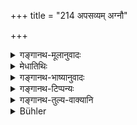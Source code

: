 +++
title = "214 अपसव्यम् अग्नौ"

+++

<details><summary>गङ्गानथ-मूलानुवादः</summary>

Having done the entire serial performance in Fire, in the “Apasavya” form, he should offer water on the ground with the hand in the “Apasavya” position.—(214)
</details>

<details><summary>मेधातिथिः</summary>

अग्नौ यत् कर्तव्यम् "अग्नये स्वधा नमः" इति आहुतिप्रक्षेपलक्षणं कार्यं तद् **अपसव्यम्** । दक्षिणेन हस्तेन कर्तव्यम्, न सव्येन, नोभाभ्याम्, "उभयोर् हस्तयोर् मुक्तम्" (म्ध् ३.२१५) इति निषेधात् । 

- <u>हस्तद्वयसंयोगेन</u> कर्तव्यताशङ्कायाम् अपसव्येनेत्य् उक्तम् इति केचित् । 

- <u>इदं</u> त्व् अयुक्तम् । या अग्नाव् आहुतयो हूयन्ते तासां च या **आवृत् परिक्रमस्** तस्यापसव्यता विधीयते । दक्षिणासंस्था आहुतीः कुर्यात् नोदक्संस्थाः, यथा दैवे । दर्व्या वा हविर्भिस् तु कारयितव्यं नोदीच्यां किं तर्हि दक्षिणाभिमुखं यथोदकं पित्र्येण तीर्थेन कार्यते । 

- **सर्व**ग्रहणाद् अन्यद् अपि परिवेषणाद्य् **अपसव्यम्** एव कर्तव्यम् । **अपसव्येन हस्तेनोदकं निर्वपेत्** । "शनैः" इति वा पाठः । अत्रार्थः । अन्यथा "राजतैर् भाजनैः" (म्ध् ३.१९२) इत्य् अनेन राजतभाजनप्राप्तये सव्यहस्तविधिः । **आवृत्** तिरावृत् ॥ ३.२०४ ॥
</details>

<details><summary>गङ्गानथ-भाष्यानुवादः</summary>

What is done in fire, in the form of pouring the libation, with the words, ‘*agnaye svadhā namaḥ*’ (‘this is an offering for Agni,’) should be done in the ‘*apasavya*’ form.

Some people explain the term ‘*apasavya*’ to mean that the act should be done with the right hand, not with the left, nor by both; in view of the prohibition contained in verse 225 below. This, according to these people, has been added, in view of it being thought possible to do the act with both hands.

This, however, is not right. Because the ‘*apasavya form*’ here enjoined is in reference to the ‘serial performance’ of those libations that are poured into Fire; hence, what is meant is that the libations should be poured in such a manner that they tend *towards the South, not towards the North*;—this latter being what is right in the case of offerings to the gods. That is to say, when the sacrificial material is being poured with the ladle, one should be facing the South, and not the North—this rule standing on the same footing as that which prescribes the pouring of water-libations to the Pitṛs in such a manner that it flows between the thumb and the index-finger.

The epithet ‘*entire*’ indicates that all such acts as the placing of the material in the dish, and so forth, should be done in the ‘*apasavya*’ form.

‘*He should offer water with the hand in the apasavya position*,’

‘*Śanaiḥ*’ (for ‘*bhuvi*’) is another reading.

The purpose of this rule is that it has been emphasised with a view to preclude the use of silver implements (according to 202).

‘*Āvṛt*’ stands for ‘*Āvṛtti*,’ ‘repetition.’—(214)
</details>

<details><summary>गङ्गानथ-टिप्पन्यः</summary>

‘*Apasavyam*’—‘In such a manner that they tend towards the South’ (Medhātithi);—‘Passing the sacrificial thread over the right shoulder under the left arm’ (Nārāyaṇa);—‘with the right hand’ (‘others’ in Medhātithi, which he rejects).

‘*Āpasavyena hastena*’—‘With the right hand’ (Kullūka). This explanation, which Buhler wrongly attributes to ‘others’ (in Medhātithi), is really put forth by Medhātithi in connection with the former term ‘*Apasavyam*’, and not the second expression ‘*Āpasavyena hastena*.’ Nor is it right to say that according to Medhātithi this second expression means ‘out of the Tīrtha of the right hand which is sacred to the Manes’; because, as a matter of fact, Medhātithi has given no explanation of this expression at all. Buhler seems to have got an imperfect copy of Medhātithi; or did he not pay careful attention to reading it?

This verse is quoted in *Madanapārijāta* (p. 601) without any comment;—and in *Hemādri* (Śrāddha, p. 1321) as distinctly laying down the ‘*Prācīnāvīta*’.
</details>

<details><summary>गङ्गानथ-तुल्य-वाक्यानि</summary>

*Laghu-Āśvalāyana Smṛti* (13.73-74).—‘On the spot which is sloping
towards the south-east, he shall draw a line with the mantra *Apahata*, etc.; he shall spread *kuśa* over it and then adopting the *Apasavya* form, he shall sprinkle water over it with the mantra *Śundhantām*, etc.; and then upon the kuśa he shall offer the balls.’
</details>

<details><summary>Bühler</summary>

214	After he has performed (the oblations) in the fire, (and) the whole series of ceremonies in such a manner that they end in the south, let him sprinkle water with his right hand on the spot (where the cakes are to be placed).
</details>
